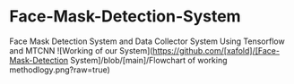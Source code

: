 # Face-Mask-Detection-System
Face Mask Detection System and Data Collector System Using Tensorflow and MTCNN
![Working of our System](https://github.com/[xafold]/[Face-Mask-Detection System]/blob/[main]/Flowchart of working methodlogy.png?raw=true)

